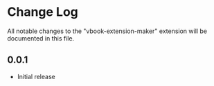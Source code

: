 # Change Log

All notable changes to the "vbook-extension-maker" extension will be documented in this file.

## 0.0.1

- Initial release
